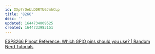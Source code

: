 ```yaml
---
id: XXp7rOebLDDRTU6JmhCLp
title: '8266'
desc: ''
updated: 1644734009525
created: 1644733983151
---
```


[ESP8266 Pinout Reference: Which GPIO pins should you use? | Random Nerd Tutorials](https://randomnerdtutorials.com/esp8266-pinout-reference-gpios/)



